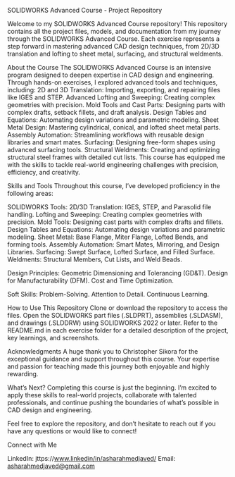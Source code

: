SOLIDWORKS Advanced Course - Project Repository

Welcome to my SOLIDWORKS Advanced Course repository! This repository contains all the project files, models, and documentation from my journey through the SOLIDWORKS Advanced Course. Each exercise represents a step forward in mastering advanced CAD design techniques, from 2D/3D translation and lofting to sheet metal, surfacing, and structural weldments.

About the Course
The SOLIDWORKS Advanced Course is an intensive program designed to deepen expertise in CAD design and engineering. Through hands-on exercises, I explored advanced tools and techniques, including:
  2D and 3D Translation: Importing, exporting, and repairing files like IGES and STEP.
  Advanced Lofting and Sweeping: Creating complex geometries with precision.
  Mold Tools and Cast Parts: Designing parts with complex drafts, setback fillets, and draft analysis.
  Design Tables and Equations: Automating design variations and parametric modeling.
  Sheet Metal Design: Mastering cylindrical, conical, and lofted sheet metal parts.
  Assembly Automation: Streamlining workflows with reusable design libraries and smart mates.
  Surfacing: Designing free-form shapes using advanced surfacing tools.
  Structural Weldments: Creating and optimizing structural steel frames with detailed cut lists.
This course has equipped me with the skills to tackle real-world engineering challenges with precision, efficiency, and creativity.

Skills and Tools
Throughout this course, I’ve developed proficiency in the following areas:

SOLIDWORKS Tools:
2D/3D Translation: IGES, STEP, and Parasolid file handling.
Lofting and Sweeping: Creating complex geometries with precision.
Mold Tools: Designing cast parts with complex drafts and fillets.
Design Tables and Equations: Automating design variations and parametric modeling.
Sheet Metal: Base Flange, Miter Flange, Lofted Bends, and forming tools.
Assembly Automation: Smart Mates, Mirroring, and Design Libraries.
Surfacing: Swept Surface, Lofted Surface, and Filled Surface.
Weldments: Structural Members, Cut Lists, and Weld Beads.

Design Principles:
Geometric Dimensioning and Tolerancing (GD&T).
Design for Manufacturability (DFM).
Cost and Time Optimization.

Soft Skills:
Problem-Solving.
Attention to Detail.
Continuous Learning.

How to Use This Repository
Clone or download the repository to access the files.
Open the SOLIDWORKS part files (.SLDPRT), assemblies (.SLDASM), and drawings (.SLDDRW) using SOLIDWORKS 2022 or later.
Refer to the README.md in each exercise folder for a detailed description of the project, key learnings, and screenshots.

Acknowledgments
A huge thank you to Christopher Sikora for the exceptional guidance and support throughout this course. Your expertise and passion for teaching made this journey both enjoyable and highly rewarding.

What’s Next?
Completing this course is just the beginning. I’m excited to apply these skills to real-world projects, collaborate with talented professionals, and continue pushing the boundaries of what’s possible in CAD design and engineering.

Feel free to explore the repository, and don’t hesitate to reach out if you have any questions or would like to connect!

Connect with Me

LinkedIn: jttps://www.linkedin/in/asharahmedjaved/
Email: asharahmedjaved@gmail.com
